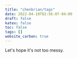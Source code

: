```yaml
---
title: "chenbrian/tags"
date: 2022-04-10T02:56:07-04:00
draft: false
katex: false
toc: false
tags: []
website_carbon: true
---
```


Let's hope it's not too messy.



